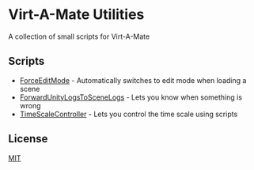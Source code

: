 # Virt-A-Mate Utilities

A collection of small scripts for Virt-A-Mate

## Scripts

- [ForceEditMode](ForceEditMode.cs) - Automatically switches to edit mode when loading a scene
- [ForwardUnityLogsToSceneLogs](ForwardUnityLogsToSceneLogs.cs) - Lets you know when something is wrong
- [TimeScaleController](TimeScaleController.cs) - Lets you control the time scale using scripts

## License

[MIT](LICENSE.md)
